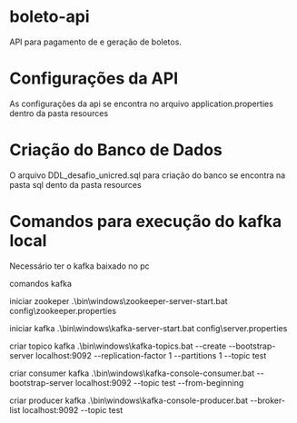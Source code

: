 # boleto-api
API para pagamento de e geração de boletos.


# Configurações da API
As configurações da api se encontra no arquivo application.properties dentro da pasta resources

# Criação do Banco de Dados
O arquivo DDL_desafio_unicred.sql para criação do banco  se encontra na pasta sql dento da pasta resources 

# Comandos para execução do kafka local
Necessário ter o kafka baixado no pc

comandos kafka

iniciar zookeper
.\bin\windows\zookeeper-server-start.bat config\zookeeper.properties

iniciar kafka
.\bin\windows\kafka-server-start.bat config\server.properties

criar topico kafka
.\bin\windows\kafka-topics.bat --create --bootstrap-server localhost:9092 --replication-factor 1 --partitions 1 --topic test

criar consumer kafka
.\bin\windows\kafka-console-consumer.bat --bootstrap-server localhost:9092 --topic test --from-beginning

criar producer kafka
.\bin\windows\kafka-console-producer.bat --broker-list localhost:9092 --topic test

